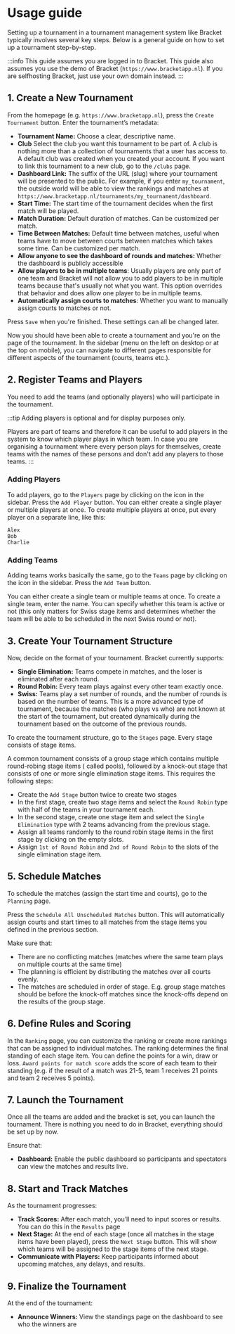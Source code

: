 # Usage guide

Setting up a tournament in a tournament management system like Bracket typically involves several
key steps. Below is a general guide on how to set up a tournament step-by-step.

:::info
This guide assumes you are logged in to Bracket. This guide also assumes you use the demo of Bracket
(`https://www.bracketapp.nl`). If you are selfhosting Bracket, just use your own domain instead.
:::

## 1. Create a New Tournament

From the homepage (e.g. `https://www.bracketapp.nl`), press the `Create Tournament` button.
Enter the tournament’s metadata:

- **Tournament Name:** Choose a clear, descriptive name.
- **Club** Select the club you want this tournament to be part of. A club is nothing more than a
  collection of tournaments that a user has access to. A default club was created when you created
  your account. If you want to link this tournament to a new club, go to the `/clubs` page.
- **Dashboard Link:** The suffix of the URL (slug) where your tournament will be presented to the
  public. For example, if you enter `my_tournament`, the outside world will be able to view the
  rankings and matches at `https://www.bracketapp.nl/tournaments/my_tournament/dashboard`.
- **Start Time:** The start time of the tournament decides when the first match will be played.
- **Match Duration:** Default duration of matches. Can be customized per match.
- **Time Between Matches:** Default time between matches, useful when teams have to move between
  courts between matches which takes some time. Can be customized per match.
- **Allow anyone to see the dashboard of rounds and matches:** Whether the dashboard is publicly
  accessible
- **Allow players to be in multiple teams**: Usually players are only part of one team and Bracket
  will not allow you to add players to be in multiple teams because that's usually not what you
  want. This option overrides that behavior and does allow one player to be in multiple teams.
- **Automatically assign courts to matches**: Whether you want to manually assign courts to matches
  or not.

Press `Save` when you're finished. These settings can all be changed later.

Now you should have been able to create a tournament and you're on the page of the tournament. In
the sidebar (menu on the left on desktop or at the top on mobile), you can navigate to different
pages responsible for different aspects of the tournament (courts, teams etc.).

## 2. Register Teams and Players

You need to add the teams (and optionally players) who will participate in the tournament.

:::tip
Adding players is optional and for display purposes only.

Players are part of teams and therefore it can be useful to add players in the system to know which
player plays in which team. In case you are organising a tournament where every person plays for
themselves, create teams with the names of these persons and don't add any players to those teams.
:::

### Adding Players

To add players, go to the `Players` page by clicking on the icon in the sidebar. Press the
`Add Player` button. You can either create a single player or multiple players at once. To create
multiple players at once, put every player on a separate line, like this:

```text
Alex
Bob
Charlie
```

### Adding Teams

Adding teams works basically the same, go to the `Teams` page by clicking on the icon in the
sidebar. Press the `Add Team` button.

You can either create a single team or multiple teams at once. To create a single team, enter the
name. You can specify whether this team is active or not (this only matters for Swiss stage items
and determines whether the team will be able to be scheduled in the next Swiss round or not).

## 3. Create Your Tournament Structure

Now, decide on the format of your tournament. Bracket currently supports:

- **Single Elimination:** Teams compete in matches, and the loser is eliminated after each round.
- **Round Robin:** Every team plays against every other team exactly once.
- **Swiss:** Teams play a set number of rounds, and the number of rounds is based on the number of
  teams. This is a more advanced type of tournament, because the matches (who plays vs who) are not
  known at the start of the tournament, but created dynamically during the tournament based on the
  outcome of the previous rounds.

To create the tournament structure, go to the `Stages` page. Every stage consists of stage items.

A common tournament consists of a group stage which contains multiple round-robing stage items (
called pools), followed by a knock-out stage that consists of one or more single elimination stage
items. This requires the following steps:

- Create the `Add Stage` button twice to create two stages
- In the first stage, create two stage items and select the `Round Robin` type with half of the
  teams in your tournament each.
- In the second stage, create one stage item and select the `Single Elimination` type with 2 teams
  advancing from the previous stage.
- Assign all teams randomly to the round robin stage items in the first stage by clicking on the
  empty slots.
- Assign `1st of Round Robin` and `2nd of Round Robin` to the slots of the single elimination
  stage item.

## 5. Schedule Matches

To schedule the matches (assign the start time and courts), go to the `Planning` page.

Press the `Schedule All Unscheduled Matches` button. This will automatically assign courts and start
times to all matches from the stage items you defined in the previous section.

Make sure that:

- There are no conflicting matches (matches where the same team plays on multiple courts at the same
  time)
- The planning is efficient by distributing the matches over all courts evenly.
- The matches are scheduled in order of stage. E.g. group stage matches should be before the
  knock-off
  matches since the knock-offs depend on the results of the group stage.

## 6. Define Rules and Scoring

In the `Ranking` page, you can customize the ranking or create more rankings that can be assigned
to individual matches. The ranking determines the final standing of each stage item. You can define
the points for a win, draw or loss. `Award points for match score` adds the score of each team to
their standing (e.g. if the result of a match was 21-5, team 1 receives 21 points and team 2
receives 5 points).

## 7. Launch the Tournament

Once all the teams are added and the bracket is set, you can launch the tournament. There is nothing
you need to do in Bracket, everything should be set up by now.

Ensure that:

- **Dashboard:** Enable the public dashboard so participants and spectators can view the matches and
  results live.

## 8. Start and Track Matches

As the tournament progresses:

- **Track Scores:** After each match, you’ll need to input scores or results. You can do this in
  the `Results` page
- **Next Stage:** At the end of each stage (once all matches in the stage items have been played),
  press the `Next Stage` button. This will show which teams will be assigned to the stage items of
  the next stage.
- **Communicate with Players:** Keep participants informed about upcoming matches, any delays, and
  results.

## 9. Finalize the Tournament

At the end of the tournament:

- **Announce Winners:** View the standings page on the dashboard to see who the winners are
